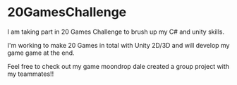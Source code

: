 # 20GamesChallenge
I am taking part in 20 Games Challenge to brush up my C# and unity skills.

I'm working to make 20 Games in total with Unity 2D/3D and will develop my game game at the end.

Feel free to check out my game moondrop dale created a group project with my teammates!!
